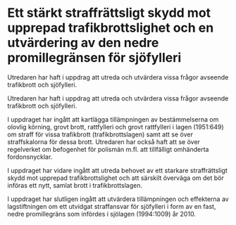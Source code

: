 # Ett stärkt straffrättsligt skydd mot upprepad trafikbrottslighet och en utvärdering av den nedre promillegränsen för sjöfylleri

Utredaren har haft i uppdrag att utreda och utvärdera vissa frågor avseende trafikbrott och sjöfylleri.

Utredaren har haft i uppdrag att utreda och utvärdera vissa frågor avseende trafikbrott och sjöfylleri.

I uppdraget har ingått att kartlägga tillämpningen av bestämmelserna
om olovlig körning, grovt brott, rattfylleri och grovt rattfylleri i lagen (1951:649) om straff för vissa trafikbrott (trafikbrottslagen) samt att se över straffskalorna för dessa brott. Utredaren har också haft att se över regelverket om befogenhet för polismän m.fl. att tillfälligt omhänderta fordonsnycklar.

I uppdraget har vidare ingått att utreda behovet av ett starkare straffrättsligt skydd mot upprepad trafikbrottslighet och att särskilt överväga om det bör införas ett nytt, samlat brott i trafikbrottslagen.

I uppdraget har slutligen ingått att utvärdera tillämpningen och effekterna av lagstiftningen om ett utvidgat straffansvar för sjöfylleri i form av en fast, nedre promillegräns som infördes i sjölagen (1994:1009) år 2010.
